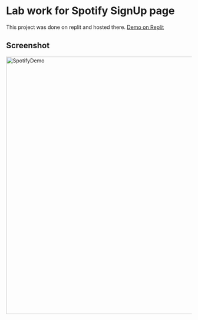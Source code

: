 # Lab work for Spotify SignUp page

This project was done on replit and hosted there.
[Demo on Replit](https://spotify-sign-up-20220207.zxy-cc-3ag13.repl.co/)

## Screenshot

<img src="https://github.com/ZXY-CC-3ag13/Spotify-Sign-Up-2022_02_07/blob/main/Images/Screenshot.png" alt="SpotifyDemo" width="700" height="auto"/>
